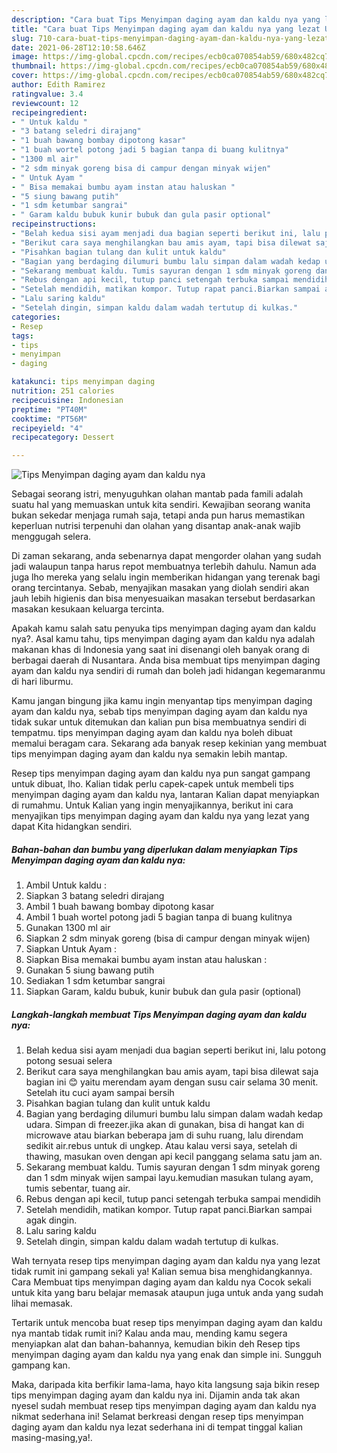 ```yaml
---
description: "Cara buat Tips Menyimpan daging ayam dan kaldu nya yang lezat Untuk Jualan"
title: "Cara buat Tips Menyimpan daging ayam dan kaldu nya yang lezat Untuk Jualan"
slug: 710-cara-buat-tips-menyimpan-daging-ayam-dan-kaldu-nya-yang-lezat-untuk-jualan
date: 2021-06-28T12:10:58.646Z
image: https://img-global.cpcdn.com/recipes/ecb0ca070854ab59/680x482cq70/tips-menyimpan-daging-ayam-dan-kaldu-nya-foto-resep-utama.jpg
thumbnail: https://img-global.cpcdn.com/recipes/ecb0ca070854ab59/680x482cq70/tips-menyimpan-daging-ayam-dan-kaldu-nya-foto-resep-utama.jpg
cover: https://img-global.cpcdn.com/recipes/ecb0ca070854ab59/680x482cq70/tips-menyimpan-daging-ayam-dan-kaldu-nya-foto-resep-utama.jpg
author: Edith Ramirez
ratingvalue: 3.4
reviewcount: 12
recipeingredient:
- " Untuk kaldu "
- "3 batang seledri dirajang"
- "1 buah bawang bombay dipotong kasar"
- "1 buah wortel potong jadi 5 bagian tanpa di buang kulitnya"
- "1300 ml air"
- "2 sdm minyak goreng bisa di campur dengan minyak wijen"
- " Untuk Ayam "
- " Bisa memakai bumbu ayam instan atau haluskan "
- "5 siung bawang putih"
- "1 sdm ketumbar sangrai"
- " Garam kaldu bubuk kunir bubuk dan gula pasir optional"
recipeinstructions:
- "Belah kedua sisi ayam menjadi dua bagian seperti berikut ini, lalu potong potong sesuai selera"
- "Berikut cara saya menghilangkan bau amis ayam, tapi bisa dilewat saja bagian ini 😊 yaitu merendam ayam dengan susu cair selama 30 menit. Setelah itu cuci ayam sampai bersih"
- "Pisahkan bagian tulang dan kulit untuk kaldu"
- "Bagian yang berdaging dilumuri bumbu lalu simpan dalam wadah kedap udara. Simpan di freezer.jika akan di gunakan, bisa di hangat kan di microwave atau biarkan beberapa jam di suhu ruang, lalu direndam sedikit air.rebus untuk di ungkep. Atau kalau versi saya, setelah di thawing, masukan oven dengan api kecil panggang selama satu jam an."
- "Sekarang membuat kaldu. Tumis sayuran dengan 1 sdm minyak goreng dan 1 sdm minyak wijen sampai layu.kemudian masukan tulang ayam, tumis sebentar, tuang air."
- "Rebus dengan api kecil, tutup panci setengah terbuka sampai mendidih"
- "Setelah mendidih, matikan kompor. Tutup rapat panci.Biarkan sampai agak dingin."
- "Lalu saring kaldu"
- "Setelah dingin, simpan kaldu dalam wadah tertutup di kulkas."
categories:
- Resep
tags:
- tips
- menyimpan
- daging

katakunci: tips menyimpan daging 
nutrition: 251 calories
recipecuisine: Indonesian
preptime: "PT40M"
cooktime: "PT56M"
recipeyield: "4"
recipecategory: Dessert

---
```



![Tips Menyimpan daging ayam dan kaldu nya](https://img-global.cpcdn.com/recipes/ecb0ca070854ab59/680x482cq70/tips-menyimpan-daging-ayam-dan-kaldu-nya-foto-resep-utama.jpg)

Sebagai seorang istri, menyuguhkan olahan mantab pada famili adalah suatu hal yang memuaskan untuk kita sendiri. Kewajiban seorang  wanita bukan sekedar menjaga rumah saja, tetapi anda pun harus memastikan keperluan nutrisi terpenuhi dan olahan yang disantap anak-anak wajib menggugah selera.

Di zaman  sekarang, anda sebenarnya dapat mengorder olahan yang sudah jadi walaupun tanpa harus repot membuatnya terlebih dahulu. Namun ada juga lho mereka yang selalu ingin memberikan hidangan yang terenak bagi orang tercintanya. Sebab, menyajikan masakan yang diolah sendiri akan jauh lebih higienis dan bisa menyesuaikan masakan tersebut berdasarkan masakan kesukaan keluarga tercinta. 



Apakah kamu salah satu penyuka tips menyimpan daging ayam dan kaldu nya?. Asal kamu tahu, tips menyimpan daging ayam dan kaldu nya adalah makanan khas di Indonesia yang saat ini disenangi oleh banyak orang di berbagai daerah di Nusantara. Anda bisa membuat tips menyimpan daging ayam dan kaldu nya sendiri di rumah dan boleh jadi hidangan kegemaranmu di hari liburmu.

Kamu jangan bingung jika kamu ingin menyantap tips menyimpan daging ayam dan kaldu nya, sebab tips menyimpan daging ayam dan kaldu nya tidak sukar untuk ditemukan dan kalian pun bisa membuatnya sendiri di tempatmu. tips menyimpan daging ayam dan kaldu nya boleh dibuat memalui beragam cara. Sekarang ada banyak resep kekinian yang membuat tips menyimpan daging ayam dan kaldu nya semakin lebih mantap.

Resep tips menyimpan daging ayam dan kaldu nya pun sangat gampang untuk dibuat, lho. Kalian tidak perlu capek-capek untuk membeli tips menyimpan daging ayam dan kaldu nya, lantaran Kalian dapat menyiapkan di rumahmu. Untuk Kalian yang ingin menyajikannya, berikut ini cara menyajikan tips menyimpan daging ayam dan kaldu nya yang lezat yang dapat Kita hidangkan sendiri.

<!--inarticleads1-->

##### Bahan-bahan dan bumbu yang diperlukan dalam menyiapkan Tips Menyimpan daging ayam dan kaldu nya:

1. Ambil  Untuk kaldu :
1. Siapkan 3 batang seledri dirajang
1. Ambil 1 buah bawang bombay dipotong kasar
1. Ambil 1 buah wortel potong jadi 5 bagian tanpa di buang kulitnya
1. Gunakan 1300 ml air
1. Siapkan 2 sdm minyak goreng (bisa di campur dengan minyak wijen)
1. Siapkan  Untuk Ayam :
1. Siapkan  Bisa memakai bumbu ayam instan atau haluskan :
1. Gunakan 5 siung bawang putih
1. Sediakan 1 sdm ketumbar sangrai
1. Siapkan  Garam, kaldu bubuk, kunir bubuk dan gula pasir (optional)




<!--inarticleads2-->

##### Langkah-langkah membuat Tips Menyimpan daging ayam dan kaldu nya:

1. Belah kedua sisi ayam menjadi dua bagian seperti berikut ini, lalu potong potong sesuai selera
1. Berikut cara saya menghilangkan bau amis ayam, tapi bisa dilewat saja bagian ini 😊 yaitu merendam ayam dengan susu cair selama 30 menit. Setelah itu cuci ayam sampai bersih
1. Pisahkan bagian tulang dan kulit untuk kaldu
1. Bagian yang berdaging dilumuri bumbu lalu simpan dalam wadah kedap udara. Simpan di freezer.jika akan di gunakan, bisa di hangat kan di microwave atau biarkan beberapa jam di suhu ruang, lalu direndam sedikit air.rebus untuk di ungkep. Atau kalau versi saya, setelah di thawing, masukan oven dengan api kecil panggang selama satu jam an.
1. Sekarang membuat kaldu. Tumis sayuran dengan 1 sdm minyak goreng dan 1 sdm minyak wijen sampai layu.kemudian masukan tulang ayam, tumis sebentar, tuang air.
1. Rebus dengan api kecil, tutup panci setengah terbuka sampai mendidih
1. Setelah mendidih, matikan kompor. Tutup rapat panci.Biarkan sampai agak dingin.
1. Lalu saring kaldu
1. Setelah dingin, simpan kaldu dalam wadah tertutup di kulkas.




Wah ternyata resep tips menyimpan daging ayam dan kaldu nya yang lezat tidak rumit ini gampang sekali ya! Kalian semua bisa menghidangkannya. Cara Membuat tips menyimpan daging ayam dan kaldu nya Cocok sekali untuk kita yang baru belajar memasak ataupun juga untuk anda yang sudah lihai memasak.

Tertarik untuk mencoba buat resep tips menyimpan daging ayam dan kaldu nya mantab tidak rumit ini? Kalau anda mau, mending kamu segera menyiapkan alat dan bahan-bahannya, kemudian bikin deh Resep tips menyimpan daging ayam dan kaldu nya yang enak dan simple ini. Sungguh gampang kan. 

Maka, daripada kita berfikir lama-lama, hayo kita langsung saja bikin resep tips menyimpan daging ayam dan kaldu nya ini. Dijamin anda tak akan nyesel sudah membuat resep tips menyimpan daging ayam dan kaldu nya nikmat sederhana ini! Selamat berkreasi dengan resep tips menyimpan daging ayam dan kaldu nya lezat sederhana ini di tempat tinggal kalian masing-masing,ya!.

